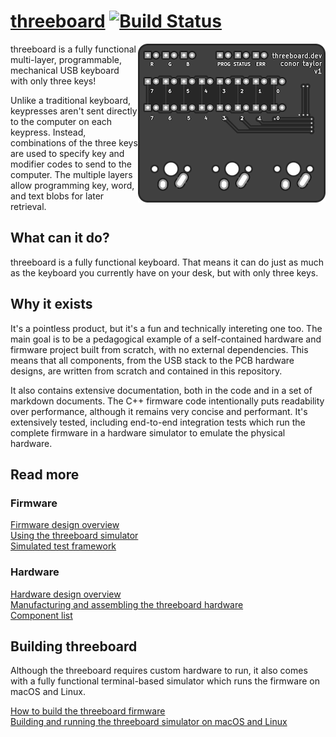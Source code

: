 # [threeboard](https://threeboard.dev) [![Build Status](https://travis-ci.com/taylorconor/threeboard.svg?token=2Am1JHeqFB3E9FdETW4w&branch=master)](https://travis-ci.com/taylorconor/threeboard)

<!-- TODO: update this image to an animation when it's ready. -->
<img src="documentation/images/top.png" align="right"/>

threeboard is a fully functional multi-layer, programmable, mechanical USB keyboard with only three keys!

Unlike a traditional keyboard, keypresses aren't sent directly to the computer on each keypress. Instead, combinations of the three keys are used to specify key and modifier codes to send to the computer. The multiple layers allow programming key, word, and text blobs for later retrieval.

## What can it do?
threeboard is a fully functional keyboard. That means it can do just as much as the keyboard you currently have on your desk, but with only three keys.

## Why it exists

It's a pointless product, but it's a fun and technically intereting one too. The main goal is to be a pedagogical example of a self-contained hardware and firmware project built from scratch, with no external dependencies. This means that all components, from the USB stack to the PCB hardware designs, are written from scratch and contained in this repository.

It also contains extensive documentation, both in the code and in a set of markdown documents. The C++ firmware code intentionally puts readability over performance, although it remains very concise and performant. It's extensively tested, including end-to-end integration tests which run the complete firmware in a hardware simulator to emulate the physical hardware.

## Read more

### Firmware
[Firmware design overview](taylorconor.com)  
[Using the threeboard simulator](taylorconor.com)  
[Simulated test framework](taylorconor.com)  

### Hardware
[Hardware design overview](taylorconor.com)  
[Manufacturing and assembling the threeboard hardware](taylorconor.com)  
[Component list](taylorconor.com)  

<!-- TODO: add links to relevant documentation. -->

## Building threeboard
Although the threeboard requires custom hardware to run, it also comes with a fully functional terminal-based simulator which runs the firmware on macOS and Linux.

[How to build the threeboard firmware](taylorconor.com)  
[Building and running the threeboard simulator on macOS and Linux](taylorconor.com)  
